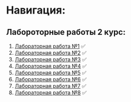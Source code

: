 # Навигация:

## Лабороторные работы 2 курс:
1) [Лабораторная работа №1](https://github.com/StupidFraid/JavaLab-Course-2/tree/main/Lab_1) :white_check_mark:
2) [Лабораторная работа №2](https://github.com/StupidFraid/JavaLab-Course-2/tree/main/Lab_2) :white_check_mark:
3) [Лабораторная работа №3](https://github.com/StupidFraid/JavaLab-Course-2/tree/main/Lab_3) :white_check_mark:
4) [Лабораторная работа №4](https://github.com/StupidFraid/JavaLab-Course-2/tree/main/Lab_4) :white_check_mark:
5) [Лабораторная работа №5](https://github.com/StupidFraid/JavaLab-Course-2/tree/main/Lab_5) :white_check_mark:
6) [Лабораторная работа №6](https://github.com/StupidFraid/JavaLab-Course-2/tree/main/Lab_6) :white_check_mark:
7) [Лабораторная работа №7](https://github.com/StupidFraid/JavaLab-Course-2/tree/main/Lab_7) :white_check_mark:
8) [Лабораторная работа №8](https://github.com/StupidFraid/JavaLab-Course-2/tree/main/Lab_8) :white_check_mark:

<!-- ### Timus: [Задачи на Timus](https://github.com/StupidFraid/javaBasicLab/tree/master/src/timus)
Проверить список всех решенных задач можно [здесь](https://acm.timus.ru/author.aspx?id=350825)
![Линчый  результат из ЛК Timus](img/img.png) -->


<!-- in progress :clock1: -->
<!-- complete :white_check_mark: -->
<!-- not started :no_entry_sign: -->